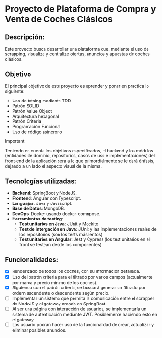 # Proyecto de Plataforma de Compra y Venta de Coches Clásicos

## Descripción:

Este proyecto busca desarrollar una plataforma que, mediante el uso de scrapping, visualize y centralize ofertas, anuncios y apuestas de coches clásicos.

## Objetivo

El principal objetivo de este proyecto es aprender y poner en practica lo siguiente:

- Uso de tetsing mediante TDD
- Patrón SOLID
- Patrón Value Object
- Arquitectura hexagonal
- Patrón Criteria
- Programación Funcional
- Uso de código asíncrono

> [!IMPORTANT]
> Teniendo en cuenta los objetivos especificados, el backend y los módulos (entidades de dominio, repositorios, casos de uso e implementaciones) del front-end de la aplicación sera a lo que primordialmente se le dará énfasis, dejando a un lado el aspecto visual de la misma.

## Tecnologías utilizadas:

- <strong>Backend</strong>: SpringBoot y NodeJS.
- <strong>Frontend</strong>: Angular con Typescript.
- <strong>Lenguajes</strong>: Java y Javascript.
- <strong>Base de Datos</strong>: MongoDB.
- <strong>DevOps</strong>: Docker usando docker-comnpose.
- <strong>Herramientas de testing</strong>:
  - <strong>Test unitarios en Java</strong>: JUnit y Mockito
  - <strong>Test de intergación en Java</strong>: JUnit y las implementaciones reales de los repositorios (son los tests más lentos).
  - <strong>Test unitarios en Angular</strong>: Jest y Cypress (los test unitarios en el front se testean desde los componentes)

## Funcionalidades:

- [x] Renderizado de todos los coches, con su información detallada.
- [x] Uso del patrón criteria para el filtrado por varios campos (actualmente por marca y precio mínimo de los coches).
- [x] Siguiendo con el patrón criteria, se buscará generar un filtrado por ordern ascendente o descendente según precio.
- [ ] Implementar un sistema que permita la comunicación entre el scrapper de NodeJS y el gateway creado en SpringBoot.
- [ ] Al ser una página con interacción de usuarios, se implementaría un sistema de autenticación mediante JWT. Posiblemente haciendo esto en el gateway.
- [ ] Los usuario podrán hacer uso de la funcionalidad de crear, actualizar y eliminar posibles anuncios.
